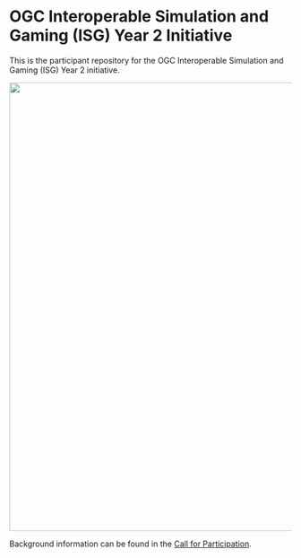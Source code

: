 # OGC Interoperable Simulation and Gaming (ISG) Year 2 Initiative

This is the participant repository for the OGC Interoperable Simulation and Gaming (ISG) Year 2 initiative.

[<img src="https://portal.ogc.org/files/?artifact_id=97583" width="800"/>](https://portal.ogc.org/?m=projects&a=view&project_id=653&tab=0)

Background information can be found in the [Call for Participation](https://portal.ogc.org/files/?artifact_id=96942).
